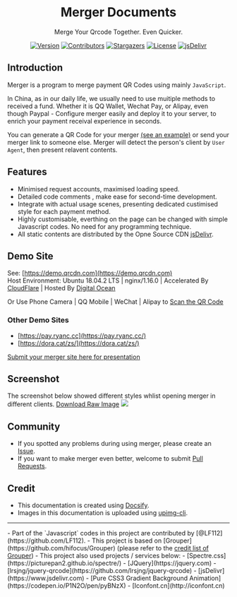 <h1 align="center">Merger Documents</h1>
<p align="center">
Merge Your Qrcode Together. Even Quicker.
</p>

<p align="center">
<a href="https://github.com/hifocus/merger/releases"><img alt="Version" src="https://img.shields.io/github/release/hifocus/merger/all.svg?style=flat-square"/></a>
<a href="https://github.com/hifocus/merger/graphs/contributors"><img alt="Contributors" src="https://img.shields.io/github/contributors/hifocus/merger.svg?style=flat-square"/></a>
<a href="https://github.com/hifocus/merger/stargazers"><img alt="Stargazers" src="https://img.shields.io/github/stars/hifocus/merger.svg?style=flat-square"/></a>
<a href="https://github.com/hifocus/merger/blob/master/LICENSE"><img alt="License" src="https://img.shields.io/github/license/hifocus/merger.svg?style=flat-square"/></a>
<a href="https://www.jsdelivr.com/package/gh/hifocus/merger"><img alt="jsDelivr" src="https://data.jsdelivr.com/v1/package/gh/hifocus/merger/badge"/></a>
</p>

## Introduction
Merger is a program to merge payment QR Codes using mainly `JavaScript`.

In China, as in our daily life, we usually need to use muitiple methods to received a fund. Whether it is QQ Wallet, Wechat Pay, or Alipay, even though Paypal - Configure merger easily and deploy it to your server, to enrich your payment receival experience in seconds.

You can generate a QR Code for your merger [(see an example)](https://api.imjad.cn/qrcode/?text=https%3A%2F%2Fdemo.qrcdn.com%2Fmerger.html&logo=https%3A%2F%2Fae01.alicdn.com%2Fkf%2FUTB8R57Nn0nJXKJkSaiyq6AhwXXak.jpg&size=500&level=H&bgcolor=%23ffffff&fgcolor=%23000000) or send your merger link to someone else. Merger will detect the person's client by `User Agent`, then present relavent contents.

## Features
- Minimised request accounts, maximised loading speed.
- Detailed code comments , make ease for second-time development.
- Integrate with actual usage scenes, presenting dedicated custimised style for each payment method.
- Highly customisable, everthing on the page can be changed with simple Javascript codes. No need for any programming technique.
- All static contents are distributed by the Opne Source CDN [jsDelivr](https://www.jsdelivr.com).

## Demo Site
See: [https://demo.qrcdn.com](https://demo.qrcdn.com)<br>Host Environment: Ubuntu 18.04.2 LTS | nginx/1.16.0 | Accelerated By [CloudFlare](https://www.cloudflare.com) | Hosted By [Digital Ocean](https://m.do.co/c/37a758514a02)

Or Use Phone Camera | QQ Mobile | WeChat | Alipay to [Scan the QR Code](https://api.imjad.cn/qrcode/?text=https%3A%2F%2Fdemo.qrcdn.com%2Fmerger.html&logo=https%3A%2F%2Fae01.alicdn.com%2Fkf%2FUTB8R57Nn0nJXKJkSaiyq6AhwXXak.jpg&size=500&level=H&bgcolor=%23ffffff&fgcolor=%23000000)

### Other Demo Sites
- [https://pay.ryanc.cc](https://pay.ryanc.cc/)
- [https://dora.cat/zs/](https://dora.cat/zs/)

[Submit your merger site here for presentation](https://github.com/hifocus/merger/issues/4)

## Screenshot
The screenshot below showed different styles whlist opening merger in different clients. [Download Raw Image](https://dlc.justhx.com/Screenshot_Original.jpg.direct)
![](https://ae01.alicdn.com/kf/UTB8hFq3KlahduJk43Jaq6zM8FXaR.jpg)

## Community
- If you spotted any problems during using merger, please create an [Issue](https://github.com/hifocus/Merger/issues).
- If you want to make merger even better, welcome to submit  [Pull Requests](https://github.com/hifocus/Merger/pulls).

## Credit
- This documentation is created using [Docsify](https://docsify.js.org).
- Images in this documentation is uploaded using [upimg-cli](https://github.com/metowolf/upimg-cli).
<hr>
- Part of the `Javascript` codes in this project are contributed by [@LF112](https://github.com/LF112).
- This project is based on [Grouper](https://github.com/hifocus/Grouper) (please refer to the <a href="https://github.com/hifocus/Grouper#credit" target="_blank">credit list of Grouper</a>)
- This project also used projects / services below:
  - [Spectre.css](https://picturepan2.github.io/spectre/)
  - [JQuery](https://jquery.com)
  - [lrsjng/jquery-qrcode](https://github.com/lrsjng/jquery-qrcode)
  - [jsDelivr](https://www.jsdelivr.com)
  - [Pure CSS3 Gradient Background Animation](https://codepen.io/P1N2O/pen/pyBNzX)
  - [Iconfont.cn](http://iconfont.cn)